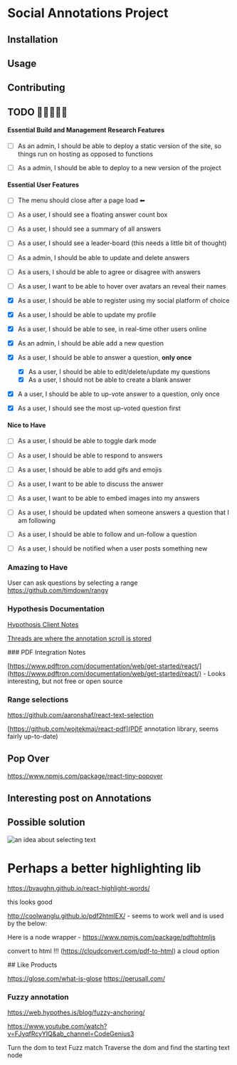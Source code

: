 # Social Annotations Project 


## Installation

## Usage

## Contributing


## TODO  👷👷👷👷👷

#### Essential Build and Management Research Features 

- [ ]  As an admin, I should be able to deploy a static version of the site, so things run on hosting as opposed to functions
- [ ] As a admin, I should be able to deploy to a new version of the project


#### Essential User Features
- [ ] The menu should close after a page load  ⬅ 
- [ ] As a user, I should see a floating answer count box  
- [ ]  As a user, I should see a summary of all answers 
- [ ]  As a user, I should see a leader-board (this needs a little bit of thought)
- [ ]  As a admin, I should be able to update and delete answers
- [ ]  As a users, I should be able to agree or disagree with answers
- [ ]  As a user, I want to be able to hover over avatars an reveal their names
- [X] As a user, I should be able to register using my social platform of choice
- [X] As a user, I should be able to update my profile
- [X] As a user, I should be able to see, in real-time other users online


- [X]  As an admin, I should be able add a new question 
- [X]  As a user, I should be able to  answer a question, **only once**
    - [X] As a user, I should be able to edit/delete/update my questions 
    - [X] As a user, I should not be able to create a blank answer
- [X]  A a user, I should be able to up-vote answer to a question, only once 
- [X]  As a user, I should see the most up-voted question first
#### Nice to Have
- [ ]  As a user, I should be able to toggle dark mode
- [ ]  As a user, I should be able to respond to answers
- [ ]  As a user, I should be able to add gifs and emojis 
- [ ]  As a user, I want to be able to discuss the answer 
- [ ]  As a user, I want to be able to embed images into my answers
- [ ]  As a user, I should be updated when someone answers a question that I am following
- [ ]  As a user, I should be able to follow and un-follow a question
- [ ]  As a user, I should be notified when a user posts something new



### Amazing to Have

User can ask questions by selecting a range  https://github.com/timdown/rangy

### Hypothesis Documentation 

[Hypothosis Client Notes](https://h.readthedocs.io/projects/client/en/latest/)


[Threads are where the annotation scroll is stored](https://github.com/hypothesis/client/blob/bd5b2de0444ea2107dd8d22ef6c94ec357309140/src/sidebar/components/ThreadCard.js)

### PDF Integration Notes 

[https://www.pdftron.com/documentation/web/get-started/react/](https://www.pdftron.com/documentation/web/get-started/react/) - Looks interesting, but not free or open source
### Range selections

https://github.com/aaronshaf/react-text-selection


[https://github.com/wojtekmaj/react-pdf](PDF annotation library, seems fairly up-to-date)

## Pop Over

https://www.npmjs.com/package/react-tiny-popover

## Interesting post on Annotations



## Possible solution 

![an idea about selecting text](https://github.com/timdown/rangy/issues/438)


# Perhaps a better highlighting lib
https://bvaughn.github.io/react-highlight-words/


this looks good 

http://coolwanglu.github.io/pdf2htmlEX/ - seems to work well and is used by the below:


Here is a node wrapper - https://www.npmjs.com/package/pdftohtmljs

convert to html !!! (https://cloudconvert.com/pdf-to-html) a cloud option

## Like Products

https://glose.com/what-is-glose
https://perusall.com/

### Fuzzy annotation

https://web.hypothes.is/blog/fuzzy-anchoring/

https://www.youtube.com/watch?v=FJyqfRcyYIQ&ab_channel=CodeGenius3

Turn the dom to text 
Fuzz match 
Traverse the dom and find the starting text node 
